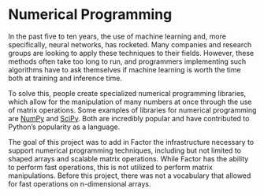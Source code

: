 # Numerical Programming

In the past five to ten years, the use of machine learning and, more
specifically, neural networks, has rocketed. Many companies and
research groups are looking to apply these techniques to their
fields. However, these methods often take too long to run, and
programmers implementing such algorithms have to ask themselves if
machine learning is worth the time both at training and inference
time.

To solve this, people create specialized numerical programming
libraries, which allow for the manipulation of many numbers at once
through the use of matrix operations. Some examples of libraries for
numerical programming are [NumPy](https://numpy.org/) and
[SciPy](https://www.scipy.org/). Both are incredibly popular and have
contributed to Python’s popularity as a language.

The goal of this project was to add in Factor the infrastructure
necessary to support numerical programming techniques, including but
not limited to shaped arrays and scalable matrix operations. While
Factor has the ability to perform fast operations, this is not
utilized to perform matrix manipulations. Before this project, there
was not a vocabulary that allowed for fast operations on n-dimensional
arrays.


